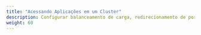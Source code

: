 ```yaml
---
title: "Acessando Aplicações em um Cluster"
description: Configurar balanceamento de carga, redirecionamento de porta, ou configuração de firewall ou DNS para acessar aplicativos em um cluster.
weight: 60
---
```

